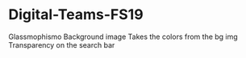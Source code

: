# Digital-Teams-FS19

Glassmophismo
Background image
Takes the colors from the bg img
Transparency on the search bar